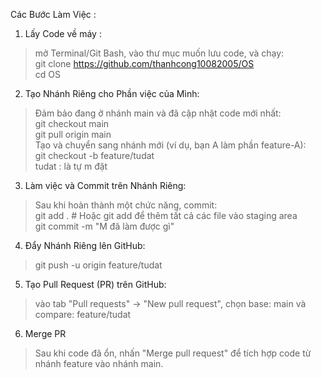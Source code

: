 Các Bước Làm Việc :
1. Lấy Code về máy :  
  > mở Terminal/Git Bash, vào thư mục muốn lưu code, và chạy:  
    git clone https://github.com/thanhcong10082005/OS  
    cd OS
2. Tạo Nhánh Riêng cho Phần việc của Mình:  
 > Đảm bảo đang ở nhánh main và đã cập nhật code mới nhất:  
   git checkout main  
    git pull origin main  
  Tạo và chuyển sang nhánh mới (ví dụ, bạn A làm phần feature-A):  
   git checkout -b feature/tudat  
    tudat : là tự m đặt  
3. Làm việc và Commit trên Nhánh Riêng:  
 > Sau khi hoàn thành một chức năng, commit:  
    git add . # Hoặc git add <file-cu-the> để thêm tất cả các file vào staging area  
    git commit -m "M đã làm được gì"  
4. Đẩy Nhánh Riêng lên GitHub:  
>  git push -u origin feature/tudat  
5. Tạo Pull Request (PR) trên GitHub:  
>  vào tab "Pull requests" -> "New pull request", chọn base: main và compare: feature/tudat  
6. Merge PR  
>  Sau khi code đã ổn, nhấn "Merge pull request" để tích hợp code từ nhánh feature vào nhánh main.  

